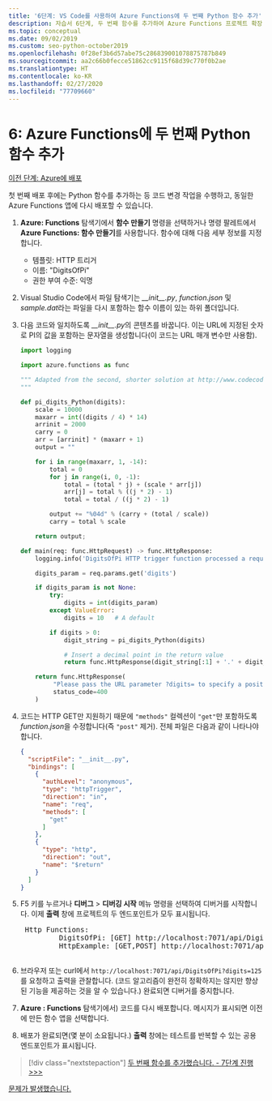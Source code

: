 ```yaml
---
title: '6단계: VS Code를 사용하여 Azure Functions에 두 번째 Python 함수 추가'
description: 자습서 6단계, 두 번째 함수를 추가하여 Azure Functions 프로젝트 확장
ms.topic: conceptual
ms.date: 09/02/2019
ms.custom: seo-python-october2019
ms.openlocfilehash: 0f28ef3b6d57abe75c286839001078875787b849
ms.sourcegitcommit: aa2c66b0fecce51862cc9115f68d39c770f0b2ae
ms.translationtype: HT
ms.contentlocale: ko-KR
ms.lasthandoff: 02/27/2020
ms.locfileid: "77709660"
---
```

# <a name="6-add-a-second-python-function-to-azure-functions"></a>6: Azure Functions에 두 번째 Python 함수 추가

[이전 단계: Azure에 배포](tutorial-vs-code-serverless-python-05.md)

첫 번째 배포 후에는 Python 함수를 추가하는 등 코드 변경 작업을 수행하고, 동일한 Azure Functions 앱에 다시 배포할 수 있습니다.

1. **Azure: Functions** 탐색기에서 **함수 만들기** 명령을 선택하거나 명령 팔레트에서 **Azure Functions: 함수 만들기**를 사용합니다. 함수에 대해 다음 세부 정보를 지정합니다.

    - 템플릿: HTTP 트리거
    - 이름: "DigitsOfPi"
    - 권한 부여 수준: 익명

1. Visual Studio Code에서 파일 탐색기는 *\_\_init\_\_.py*, *function.json* 및 *sample.dat*라는 파일을 다시 포함하는 함수 이름이 있는 하위 폴더입니다.

1. 다음 코드와 일치하도록 *\_\_init\_\_.py*의 콘텐츠를 바꿉니다. 이는 URL에 지정된 숫자로 PI의 값을 포함하는 문자열을 생성합니다(이 코드는 URL 매개 변수만 사용함).

    ```python
    import logging

    import azure.functions as func

    """ Adapted from the second, shorter solution at http://www.codecodex.com/wiki/Calculate_digits_of_pi#Python
    """

    def pi_digits_Python(digits):
        scale = 10000
        maxarr = int((digits / 4) * 14)
        arrinit = 2000
        carry = 0
        arr = [arrinit] * (maxarr + 1)
        output = ""

        for i in range(maxarr, 1, -14):
            total = 0
            for j in range(i, 0, -1):
                total = (total * j) + (scale * arr[j])
                arr[j] = total % ((j * 2) - 1)
                total = total / ((j * 2) - 1)

            output += "%04d" % (carry + (total / scale))
            carry = total % scale

        return output;

    def main(req: func.HttpRequest) -> func.HttpResponse:
        logging.info('DigitsOfPi HTTP trigger function processed a request.')

        digits_param = req.params.get('digits')

        if digits_param is not None:
            try:
                digits = int(digits_param)
            except ValueError:
                digits = 10   # A default

            if digits > 0:
                digit_string = pi_digits_Python(digits)

                # Insert a decimal point in the return value
                return func.HttpResponse(digit_string[:1] + '.' + digit_string[1:])

        return func.HttpResponse(
             "Please pass the URL parameter ?digits= to specify a positive number of digits.",
             status_code=400
        )
    ```

1. 코드는 HTTP GET만 지원하기 때문에 `"methods"` 컬렉션이 `"get"`만 포함하도록 *function.json*을 수정합니다(즉 `"post"` 제거). 전체 파일은 다음과 같이 나타나야 합니다.

    ```json
    {
      "scriptFile": "__init__.py",
      "bindings": [
        {
          "authLevel": "anonymous",
          "type": "httpTrigger",
          "direction": "in",
          "name": "req",
          "methods": [
            "get"
          ]
        },
        {
          "type": "http",
          "direction": "out",
          "name": "$return"
        }
      ]
    }
    ```

1. F5 키를 누르거나 **디버그** > **디버깅 시작** 메뉴 명령을 선택하여 디버거를 시작합니다. 이제 **출력** 창에 프로젝트의 두 엔드포인트가 모두 표시됩니다.

    <pre>
    Http Functions:
            DigitsOfPi: [GET] http://localhost:7071/api/DigitsOfPi
            HttpExample: [GET,POST] http://localhost:7071/api/HttpExample
    </pre>

1. 브라우저 또는 curl에서 `http://localhost:7071/api/DigitsOfPi?digits=125`를 요청하고 출력을 관찰합니다. (코드 알고리즘이 완전히 정확하지는 않지만 향상된 기능을 제공하는 것을 알 수 있습니다.) 완료되면 디버거를 중지합니다.

1. **Azure **:** Functions** 탐색기에서) 코드를 다시 배포합니다. 메시지가 표시되면 이전에 만든 함수 앱을 선택합니다.

1. 배포가 완료되면(몇 분이 소요됩니다.) **출력** 창에는 테스트를 반복할 수 있는 공용 엔드포인트가 표시됩니다.

> [!div class="nextstepaction"]
> [두 번째 함수를 추가했습니다. - 7단계 진행 >>>](tutorial-vs-code-serverless-python-07.md)

[문제가 발생했습니다.](https://www.research.net/r/PWZWZ52?tutorial=vscode-functions-python&step=06-second-function)
